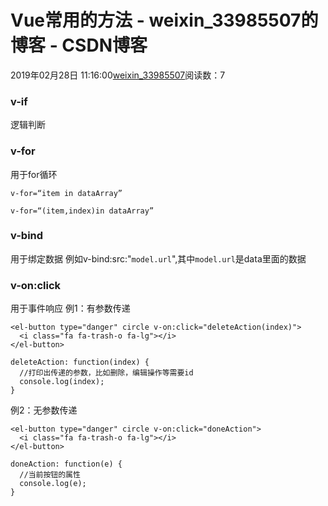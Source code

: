 # Vue常用的方法 - weixin_33985507的博客 - CSDN博客
2019年02月28日 11:16:00[weixin_33985507](https://me.csdn.net/weixin_33985507)阅读数：7
### v-if
逻辑判断
### v-for
用于for循环
```
v-for=“item in dataArray”
```
```
v-for=“(item,index)in dataArray”
```
### v-bind
用于绑定数据
例如v-bind:src:"`model.url`",其中`model.url`是data里面的数据
### v-on:click
用于事件响应
例1：有参数传递
```
<el-button type="danger" circle v-on:click="deleteAction(index)">
  <i class="fa fa-trash-o fa-lg"></i>
</el-button>
```
```
deleteAction: function(index) {
  //打印出传递的参数，比如删除，编辑操作等需要id
  console.log(index);
}
```
例2：无参数传递
```
<el-button type="danger" circle v-on:click="doneAction">
  <i class="fa fa-trash-o fa-lg"></i>
</el-button>
```
```
doneAction: function(e) {
  //当前按钮的属性
  console.log(e);
}
```
